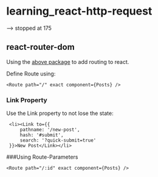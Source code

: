 # learning_react-http-request

--> stopped at 175

## react-router-dom

Using the  [above package](https://github.com/ReactTraining/react-router) to add routing to react.

Define Route using:

`<Route path="/" exact component={Posts} />`

### Link Property

Use the Link property to not lose the state:

```
 <li><Link to={{
     pathname: '/new-post',
     hash: '#submit',
     search: '?quick-submit=true'
 }}>New Post</Link></li>
```

###Using Route-Parameters

`<Route path="/:id" exact component={Posts} />`
